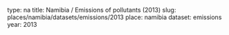 type: na
title: Namibia / Emissions of pollutants (2013)
slug: places/namibia/datasets/emissions/2013
place: namibia
dataset: emissions
year: 2013
